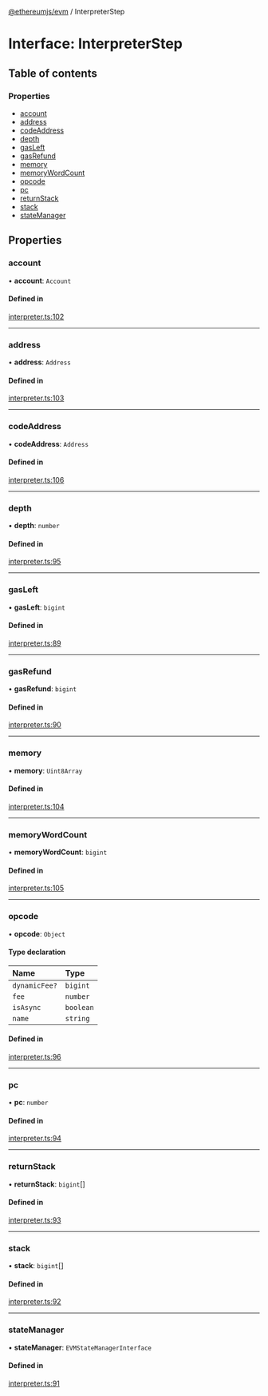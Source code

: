 [@ethereumjs/evm](../README.md) / InterpreterStep

# Interface: InterpreterStep

## Table of contents

### Properties

- [account](InterpreterStep.md#account)
- [address](InterpreterStep.md#address)
- [codeAddress](InterpreterStep.md#codeaddress)
- [depth](InterpreterStep.md#depth)
- [gasLeft](InterpreterStep.md#gasleft)
- [gasRefund](InterpreterStep.md#gasrefund)
- [memory](InterpreterStep.md#memory)
- [memoryWordCount](InterpreterStep.md#memorywordcount)
- [opcode](InterpreterStep.md#opcode)
- [pc](InterpreterStep.md#pc)
- [returnStack](InterpreterStep.md#returnstack)
- [stack](InterpreterStep.md#stack)
- [stateManager](InterpreterStep.md#statemanager)

## Properties

### account

• **account**: `Account`

#### Defined in

[interpreter.ts:102](https://github.com/ethereumjs/ethereumjs-monorepo/blob/master/packages/evm/src/interpreter.ts#L102)

___

### address

• **address**: `Address`

#### Defined in

[interpreter.ts:103](https://github.com/ethereumjs/ethereumjs-monorepo/blob/master/packages/evm/src/interpreter.ts#L103)

___

### codeAddress

• **codeAddress**: `Address`

#### Defined in

[interpreter.ts:106](https://github.com/ethereumjs/ethereumjs-monorepo/blob/master/packages/evm/src/interpreter.ts#L106)

___

### depth

• **depth**: `number`

#### Defined in

[interpreter.ts:95](https://github.com/ethereumjs/ethereumjs-monorepo/blob/master/packages/evm/src/interpreter.ts#L95)

___

### gasLeft

• **gasLeft**: `bigint`

#### Defined in

[interpreter.ts:89](https://github.com/ethereumjs/ethereumjs-monorepo/blob/master/packages/evm/src/interpreter.ts#L89)

___

### gasRefund

• **gasRefund**: `bigint`

#### Defined in

[interpreter.ts:90](https://github.com/ethereumjs/ethereumjs-monorepo/blob/master/packages/evm/src/interpreter.ts#L90)

___

### memory

• **memory**: `Uint8Array`

#### Defined in

[interpreter.ts:104](https://github.com/ethereumjs/ethereumjs-monorepo/blob/master/packages/evm/src/interpreter.ts#L104)

___

### memoryWordCount

• **memoryWordCount**: `bigint`

#### Defined in

[interpreter.ts:105](https://github.com/ethereumjs/ethereumjs-monorepo/blob/master/packages/evm/src/interpreter.ts#L105)

___

### opcode

• **opcode**: `Object`

#### Type declaration

| Name | Type |
| :------ | :------ |
| `dynamicFee?` | `bigint` |
| `fee` | `number` |
| `isAsync` | `boolean` |
| `name` | `string` |

#### Defined in

[interpreter.ts:96](https://github.com/ethereumjs/ethereumjs-monorepo/blob/master/packages/evm/src/interpreter.ts#L96)

___

### pc

• **pc**: `number`

#### Defined in

[interpreter.ts:94](https://github.com/ethereumjs/ethereumjs-monorepo/blob/master/packages/evm/src/interpreter.ts#L94)

___

### returnStack

• **returnStack**: `bigint`[]

#### Defined in

[interpreter.ts:93](https://github.com/ethereumjs/ethereumjs-monorepo/blob/master/packages/evm/src/interpreter.ts#L93)

___

### stack

• **stack**: `bigint`[]

#### Defined in

[interpreter.ts:92](https://github.com/ethereumjs/ethereumjs-monorepo/blob/master/packages/evm/src/interpreter.ts#L92)

___

### stateManager

• **stateManager**: `EVMStateManagerInterface`

#### Defined in

[interpreter.ts:91](https://github.com/ethereumjs/ethereumjs-monorepo/blob/master/packages/evm/src/interpreter.ts#L91)
